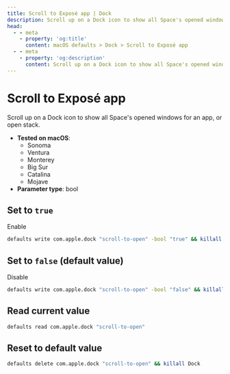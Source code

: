 ```yaml
---
title: Scroll to Exposé app | Dock
description: Scroll up on a Dock icon to show all Space's opened windows for an app, or open stack.
head:
  - - meta
    - property: 'og:title'
      content: macOS defaults > Dock > Scroll to Exposé app
  - - meta
    - property: 'og:description'
      content: Scroll up on a Dock icon to show all Space's opened windows for an app, or open stack.
---
```


# Scroll to Exposé app

Scroll up on a Dock icon to show all Space's opened windows for an app, or open stack.

- **Tested on macOS**:
  - Sonoma
  - Ventura
  - Monterey
  - Big Sur
  - Catalina
  - Mojave
- **Parameter type**: bool

## Set to `true`

Enable

```bash
defaults write com.apple.dock "scroll-to-open" -bool "true" && killall Dock
```

## Set to `false` (default value)

Disable

```bash
defaults write com.apple.dock "scroll-to-open" -bool "false" && killall Dock
```

## Read current value

```bash
defaults read com.apple.dock "scroll-to-open"
```

## Reset to default value

```bash
defaults delete com.apple.dock "scroll-to-open" && killall Dock
```
